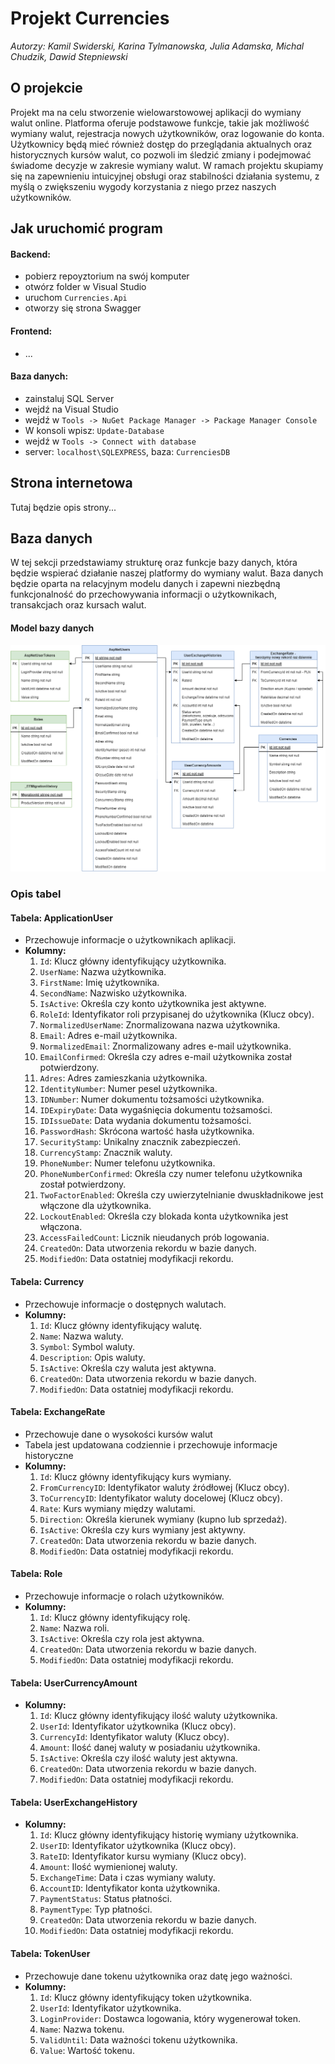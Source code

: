 # Projekt Currencies
*Autorzy: Kamil Swiderski, Karina Tylmanowska, Julia Adamska, Michal Chudzik, Dawid Stepniewski*

## O projekcie

Projekt ma na celu stworzenie wielowarstowowej aplikacji do wymiany walut online. Platforma oferuje podstawowe funkcje, takie jak możliwość wymiany walut, rejestracja nowych użytkowników, oraz logowanie do konta. Użytkownicy będą mieć również dostęp do przeglądania aktualnych oraz historycznych kursów walut, co pozwoli im śledzić zmiany i podejmować świadome decyzje w zakresie wymiany walut. W ramach projektu skupiamy się na zapewnieniu intuicyjnej obsługi oraz stabilności działania systemu, z myślą o zwiększeniu wygody korzystania z niego przez naszych użytkowników.

## Jak uruchomić program

#### Backend:
- pobierz repoyztorium na swój komputer 
- otwórz folder w Visual Studio
- uruchom `Currencies.Api`
- otworzy się strona Swagger

#### Frontend: 
- ...

#### Baza danych:
- zainstaluj SQL Server
- wejdź na Visual Studio 
- wejdź w `Tools -> NuGet Package Manager -> Package Manager Console`
- W konsoli wpisz: `Update-Database`
- wejdź w `Tools -> Connect with database`
- server: `localhost\SQLEXPRESS`, baza: `CurrenciesDB`

##  Strona internetowa

Tutaj będzie opis strony...

## Baza danych 

W tej sekcji przedstawiamy strukturę oraz funkcje bazy danych, która będzie wspierać działanie naszej platformy do wymiany walut. Baza danych będzie oparta na relacyjnym modelu danych i zapewni niezbędną funkcjonalność do przechowywania informacji o użytkownikach, transakcjach oraz kursach walut.

#### Model bazy danych 

![Model bazy danych](Documentation/Images/database_model.png)

### Opis tabel

#### Tabela: ApplicationUser
- Przechowuje informacje o użytkownikach aplikacji.
- **Kolumny:**
  1. `Id`: Klucz główny identyfikujący użytkownika.
  2. `UserName`: Nazwa użytkownika.
  3. `FirstName`: Imię użytkownika.
  4. `SecondName`: Nazwisko użytkownika.
  5. `IsActive`: Określa czy konto użytkownika jest aktywne.
  6. `RoleId`: Identyfikator roli przypisanej do użytkownika (Klucz obcy).
  7. `NormalizedUserName`: Znormalizowana nazwa użytkownika.
  8. `Email`: Adres e-mail użytkownika.
  9. `NormalizedEmail`: Znormalizowany adres e-mail użytkownika.
  10. `EmailConfirmed`: Określa czy adres e-mail użytkownika został potwierdzony.
  11. `Adres`: Adres zamieszkania użytkownika.
  12. `IdentityNumber`: Numer pesel użytkownika.
  13. `IDNumber`:  Numer dokumentu tożsamości użytkownika.
  14. `IDExpiryDate`: Data wygaśnięcia dokumentu tożsamości.
  15. `IDIssueDate`: Data wydania dokumentu tożsamości.
  16. `PasswordHash`: Skrócona wartość hasła użytkownika.
  17. `SecurityStamp`: Unikalny znacznik zabezpieczeń.
  18. `CurrencyStamp`: Znacznik waluty.
  19. `PhoneNumber`: Numer telefonu użytkownika.
  20. `PhoneNumberConfirmed`: Określa czy numer telefonu użytkownika został potwierdzony.
  21. `TwoFactorEnabled`: Określa czy uwierzytelnianie dwuskładnikowe jest włączone dla użytkownika.
  22. `LockoutEnabled`: Określa czy blokada konta użytkownika jest włączona.
  23. `AccessFailedCount`: Licznik nieudanych prób logowania.
  24. `CreatedOn`: Data utworzenia rekordu w bazie danych.
  25. `ModifiedOn`: Data ostatniej modyfikacji rekordu.

#### Tabela: Currency
- Przechowuje informacje o dostępnych walutach.
- **Kolumny:**
  1. `Id`: Klucz główny identyfikujący walutę.
  2. `Name`: Nazwa waluty.
  3. `Symbol`: Symbol waluty.
  4. `Description`: Opis waluty.
  5. `IsActive`: Określa czy waluta jest aktywna.
  6. `CreatedOn`: Data utworzenia rekordu w bazie danych.
  7. `ModifiedOn`: Data ostatniej modyfikacji rekordu.

#### Tabela: ExchangeRate
- Przechowuje dane o wysokości kursów walut
- Tabela jest updatowana codziennie i przechowuje informacje historyczne 
- **Kolumny:**
  1. `Id`: Klucz główny identyfikujący kurs wymiany.
  2. `FromCurrencyID`: Identyfikator waluty źródłowej (Klucz obcy).
  3. `ToCurrencyID`: Identyfikator waluty docelowej (Klucz obcy).
  4. `Rate`: Kurs wymiany między walutami.
  5. `Direction`: Określa kierunek wymiany (kupno lub sprzedaż).
  6. `IsActive`: Określa czy kurs wymiany jest aktywny.
  7. `CreatedOn`: Data utworzenia rekordu w bazie danych.
  8. `ModifiedOn`: Data ostatniej modyfikacji rekordu.

#### Tabela: Role
- Przechowuje informacje o rolach użytkowników.
- **Kolumny:**
  1. `Id`: Klucz główny identyfikujący rolę.
  2. `Name`: Nazwa roli.
  3. `IsActive`: Określa czy rola jest aktywna.
  4. `CreatedOn`: Data utworzenia rekordu w bazie danych.
  5. `ModifiedOn`: Data ostatniej modyfikacji rekordu.

#### Tabela: UserCurrencyAmount
- **Kolumny:**
  1. `Id`: Klucz główny identyfikujący ilość waluty użytkownika.
  2. `UserId`: Identyfikator użytkownika (Klucz obcy).
  3. `CurrencyId`: Identyfikator waluty (Klucz obcy).
  4. `Amount`: Ilość danej waluty w posiadaniu użytkownika.
  5. `IsActive`: Określa czy ilość waluty jest aktywna.
  6. `CreatedOn`: Data utworzenia rekordu w bazie danych.
  7. `ModifiedOn`: Data ostatniej modyfikacji rekordu.

#### Tabela: UserExchangeHistory
- **Kolumny:**
  1. `Id`: Klucz główny identyfikujący historię wymiany użytkownika.
  2. `UserID`: Identyfikator użytkownika (Klucz obcy).
  3. `RateID`: Identyfikator kursu wymiany (Klucz obcy).
  4. `Amount`: Ilość wymienionej waluty.
  5. `ExchangeTime`: Data i czas wymiany waluty.
  6. `AccountID`: Identyfikator konta użytkownika.
  7. `PaymentStatus`: Status płatności.
  8. `PaymentType`: Typ płatności.
  9. `CreatedOn`: Data utworzenia rekordu w bazie danych.
  10. `ModifiedOn`: Data ostatniej modyfikacji rekordu.

#### Tabela: TokenUser
- Przechowuje dane tokenu użytkownika oraz datę jego ważności.
- **Kolumny:**
  1. `Id`: Klucz główny identyfikujący token użytkownika.
  2. `UserId`: Identyfikator użytkownika.
  3. `LoginProvider`: Dostawca logowania, który wygenerował token.
  4. `Name`: Nazwa tokenu.
  5. `ValidUntil`: Data ważności tokenu użytkownika.
  6. `Value`: Wartość tokenu.